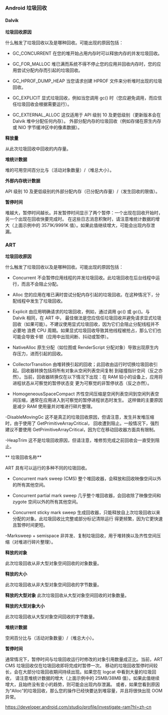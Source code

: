 ### Android 垃圾回收

#### Dalvik

**垃圾回收原因**

什么触发了垃圾回收以及是哪种回收。可能出现的原因包括：

- GC_CONCURRENT 在您的堆开始占用内存时可以释放内存的并发垃圾回收。

- GC_FOR_MALLOC 堆已满而系统不得不停止您的应用并回收内存时，您的应用尝试分配内存而引起的垃圾回收。

- GC_HPROF_DUMP_HEAP 当您请求创建 HPROF 文件来分析堆时出现的垃圾回收。

- GC_EXPLICIT 显式垃圾回收，例如当您调用 gc() 时（您应避免调用，而应信任垃圾回收会根据需要运行）。

- GC_EXTERNAL_ALLOC 这仅适用于 API 级别 10 及更低级别（更新版本会在 Dalvik 堆中分配任何内存）。
外部分配内存的垃圾回收（例如存储在原生内存或 NIO 字节缓冲区中的像素数据）。

**释放量**

从此次垃圾回收中回收的内存量。

**堆统计数据**

堆的可用空间百分比与（活动对象数量）/（堆总大小）。

**外部内存统计数据**

API 级别 10 及更低级别的外部分配内存（已分配内存量）/（发生回收的限值）。

**暂停时间**

堆越大，暂停时间越长。并发暂停时间显示了两个暂停：一个出现在回收开始时，另一个出现在回收快要完成时。
在这些日志消息积聚时，请注意堆统计数据的增大（上面示例中的 3571K/9991K 值）。如果此值继续增大，可能会出现内存泄漏。

### ART 

**垃圾回收原因**

什么触发了垃圾回收以及是哪种回收。可能出现的原因包括：

- Concurrent 不会暂停应用线程的并发垃圾回收。此垃圾回收在后台线程中运行，而且不会阻止分配。

- Alloc 您的应用在堆已满时尝试分配内存引起的垃圾回收。在这种情况下，分配线程中发生了垃圾回收。

- Explicit 由应用明确请求的垃圾回收，例如，通过调用 gc() 或 gc()。与 Dalvik 相同，在 ART 中，
最佳做法是您应信任垃圾回收并避免请求显式垃圾回收（如果可能）。不建议使用显式垃圾回收，因为它们会阻止分配线程并不必要地
浪费 CPU 周期。如果显式垃圾回收导致其他线程被抢占，那么它们也可能会导致卡顿（应用中出现间断、抖动或暂停）。

- NativeAlloc 原生分配（如位图或 RenderScript 分配对象）导致出现原生内存压力，进而引起的回收。

- CollectorTransition 由堆转换引起的回收；此回收由运行时切换垃圾回收引起。回收器转换包括将所有对象从空闲列表空间复制
到碰撞指针空间（反之亦然）。当前，回收器转换仅在以下情况下出现：在 RAM 较小的设备上，应用将进程状态从可察觉的暂停状态变
更为可察觉的非暂停状态（反之亦然）。

- HomogeneousSpaceCompact 齐性空间压缩是空闲列表空间到空闲列表空间压缩，通常在应用进入到可察觉的暂停进程状态时发生。
这样做的主要原因是减少 RAM 使用量并对堆进行碎片整理。

-DisableMovingGc 这不是真正的垃圾回收原因，但请注意，发生并发堆压缩时，由于使用了 GetPrimitiveArrayCritical，
回收遭到阻止。一般情况下，强烈建议不要使用 GetPrimitiveArrayCritical，因为它在移动回收器方面具有限制。

-HeapTrim 这不是垃圾回收原因，但请注意，堆修剪完成之前回收会一直受到阻止。

** 垃圾回收名称**

ART 具有可以运行的多种不同的垃圾回收。

- Concurrent mark sweep (CMS) 整个堆回收器，会释放和回收映像空间以外的所有其他空间。

- Concurrent partial mark sweep 几乎整个堆回收器，会回收除了映像空间和 zygote 空间以外的所有其他空间。

- Concurrent sticky mark sweep 生成回收器，只能释放自上次垃圾回收以来分配的对象。此垃圾回收比完整或部分标记清除运行
得更频繁，因为它更快速且暂停时间更短。

-Marksweep + semispace 非并发、复制垃圾回收，用于堆转换以及齐性空间压缩（对堆进行碎片整理）。

**释放的对象**

此次垃圾回收从非大型对象空间回收的对象数量。

**释放的大小**

此次垃圾回收从非大型对象空间回收的字节数量。

**释放的大型对象**
此次垃圾回收从大型对象空间回收的对象数量。

**释放的大型对象大小**

此次垃圾回收从大型对象空间回收的字节数量。

**堆统计数据**

空闲百分比与（活动对象数量）/（堆总大小）。

**暂停时间**

通常情况下，暂停时间与垃圾回收运行时修改的对象引用数量成正比。当前，ART CMS 垃圾回收仅在垃圾回收即将完成时暂停一次。
移动的垃圾回收暂停时间较长，会在大部分垃圾回收期间持续出现。如果您在 logcat 中看到大量的垃圾回收，
请注意堆统计数据的增大（上面示例中的 25MB/38MB 值）。如果此值继续增大，且始终没有变小的趋势，则可能会出现内存泄漏。
或者，如果您看到原因为“Alloc”的垃圾回收，那么您的操作已经快要达到堆容量，并且将很快出现 OOM 异常。

https://developer.android.com/studio/profile/investigate-ram?hl=zh-cn
